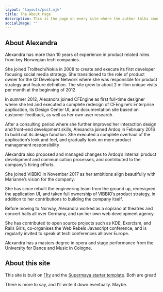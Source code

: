 ```yaml
---
layout: "layouts/post.njk"
title: The About Page
description: This is the page on every site where the author talks about themselves in the 3rd person. It's awkward but it might prove useful for an epitaph.
socialImage: ""
---
```


## About Alexandra

Alexandra has more than 10 years of experience in product related roles from key Norwegian tech companies.

She joined Trolltech/Nokia in 2008 to create and execute its first developer focusing social media strategy. She transitioned to the role of product owner for the Qt Developer Network where she was responsible for product strategy and feature definition. The site grew to about 2 million unique visits per month at the beginning of 2012.

In summer 2012, Alexandra joined CFEngine as first full-time designer where she led and executed a complete redesign of CFEngine’s Enterprise application, its Design Center UI, and documentation site based on customer feedback, as well as her own user research.

After a consulting period where she further improved her interaction design and front-end development skills, Alexandra joined Ardoq in February 2016 to build out its design function. She executed a complete overhaul of the application’s look and feel, and gradually took on more product management responsibility

Alexandra also proposed and managed changes to Ardoq’s internal product development and communication processes, and contributed to the company’s hiring efforts.

She joined VIBBIO in November 2017 as her ambitions align beautifully with Marianne’s vision for the company.

She has since rebuilt the engineering team from the ground up, redesigned the application UI, and taken full ownership of VIBBIO’s product strategy, in addition to her contributions to building the company itself.

Before moving to Norway, Alexandra worked as a soprano at theatres and concert halls all over Germany, and ran her own web development agency.

She has contributed to open source projects such as KDE, Exorcism, and Rails Girls, co-organises the Web Rebels Javascript conference, and is regularly invited to speak at tech conferences all over Europe.

Alexandra has a masters degree in opera and stage performance from the University for Dance and Music in Cologne.

## About this site

This site is built on [11ty](https://github.com/11ty/eleventy/) and the [Supermaya starter template](https://github.com/MadeByMike/supermaya). Both are great!

There is more to say, and I'll write it down eventually. Maybe.